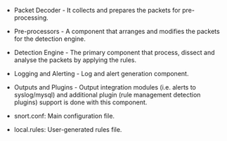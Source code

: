 
- Packet Decoder - It collects and prepares the packets for pre-processing. 
- Pre-processors - A component that arranges and modifies the packets for the detection engine.
- Detection Engine - The primary component that process, dissect and analyse the packets by applying the rules. 
- Logging and Alerting - Log and alert generation component.
- Outputs and Plugins - Output integration modules (i.e. alerts to syslog/mysql) and additional plugin (rule management detection plugins) support is done with this component.

- snort.conf: Main configuration file.
- local.rules: User-generated rules file.

